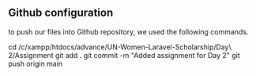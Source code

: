 ## Github configuration

to push our files into Github repository, we used the following commands.

cd /c/xampp/htdocs/advance/UN-Women-Laravel-Scholarship/Day\ 2/Assignment
git add .
git commit -m "Added assignment for Day 2"
git push origin main

